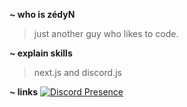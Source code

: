 **~ who is zédyN**
> just another guy who likes to code.

**~ explain skills**
> next.js and discord.js

**~ links**
[![Discord Presence](https://lanyard.cnrad.dev/api/559116776257093653)](https://discord.com/users/559116776257093653)
